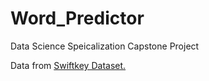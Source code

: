# Word_Predictor
Data Science Speicalization Capstone Project


Data from <a href="https://d396qusza40orc.cloudfront.net/dsscapstone/dataset/Coursera-SwiftKey.zip"> Swiftkey Dataset.
